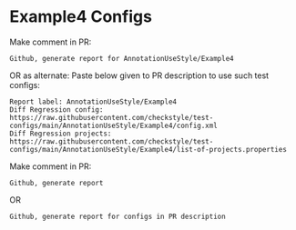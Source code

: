 # Example4 Configs
Make comment in PR:
```
Github, generate report for AnnotationUseStyle/Example4
```
OR as alternate:
Paste below given to PR description to use such test configs:
```
Report label: AnnotationUseStyle/Example4
Diff Regression config: https://raw.githubusercontent.com/checkstyle/test-configs/main/AnnotationUseStyle/Example4/config.xml
Diff Regression projects: https://raw.githubusercontent.com/checkstyle/test-configs/main/AnnotationUseStyle/Example4/list-of-projects.properties
```
Make comment in PR:
```
Github, generate report
```
OR
```
Github, generate report for configs in PR description
```
